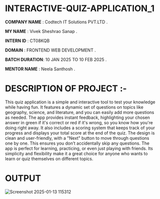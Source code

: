 # INTERACTIVE-QUIZ-APPLICATION_1

**COMPANY NAME** : Codtech IT Solutions PVT.LTD .

**MY NAME**     : Vivek Sheshrao Sanap .

**INTERN ID**    : CT08KQB 

**DOMAIN**       : FRONTEND WEB DEVELOPMENT .

**BATCH DURATION**: 10 JAN 2025 TO 10 FEB 2025 .

**MENTOR NAME**   : Neela Santhosh .

# DESCRIPTION OF PROJECT :-
      
This quiz application is a simple and interactive tool to test your knowledge while having fun. It features a dynamic set of questions on topics like geography, science, and literature, and you can easily add more questions as needed. The app provides instant feedback, highlighting your chosen answer in green if it's correct or red if it's wrong, so you know how you're doing right away. It also includes a scoring system that keeps track of your progress and displays your total score at the end of the quiz. The design is clean and user-friendly, with a "Next" button to move through questions one by one. This ensures you don’t accidentally skip any questions. The app is perfect for learning, practicing, or even just playing with friends. Its simplicity and flexibility make it a great choice for anyone who wants to learn or quiz themselves on different topics.

# OUTPUT
![Screenshot 2025-01-13 115312](https://github.com/user-attachments/assets/36ff43b2-4f11-437c-8dd5-6544504ce3a2)


